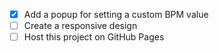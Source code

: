  - [X] Add a popup for setting a custom BPM value
 - [ ] Create a responsive design
 - [ ] Host this project on GitHub Pages